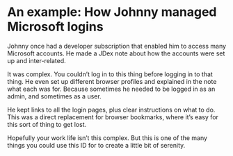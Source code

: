 # An example: How Johnny managed Microsoft logins

Johnny once had a developer subscription that enabled him to access many Microsoft accounts. He made a JDex note about how the accounts were set up and inter-related.

It was complex. You couldn’t log in to this thing before logging in to that thing. He even set up different browser profiles and explained in the note what each was for. Because sometimes he needed to be logged in as an admin, and sometimes as a user.

He kept links to all the login pages, plus clear instructions on what to do. This was a direct replacement for browser bookmarks, where it’s easy for this sort of thing to get lost.

Hopefully your work life isn’t this complex. But this is one of the many things you could use this ID for to create a little bit of serenity.
